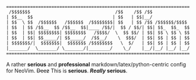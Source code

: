 ```
=====================================================================
 /$$$$$$$                                /$$    /$$ /$$              
| $$__  $$                              | $$   | $$|__/              
| $$  \ $$  /$$$$$$   /$$$$$$  /$$$$$$$$| $$   | $$ /$$ /$$$$$$/$$$$ 
| $$  | $$ /$$__  $$ /$$__  $$|____ /$$/|  $$ / $$/| $$| $$_  $$_  $$
| $$  | $$| $$$$$$$$| $$$$$$$$   /$$$$/  \  $$ $$/ | $$| $$ \ $$ \ $$
| $$  | $$| $$_____/| $$_____/  /$$__/    \  $$$/  | $$| $$ | $$ | $$
| $$$$$$$/|  $$$$$$$|  $$$$$$$ /$$$$$$$$   \  $/   | $$| $$ | $$ | $$
|_______/  \_______/ \_______/|________/    \_/    |__/|__/ |__/ |__/
=====================================================================
```
A rather **serious** and **professional** markdown/latex/python-centric config for NeoVim. ~~Deez~~ This is **serious**. **_Really_ serious**.

